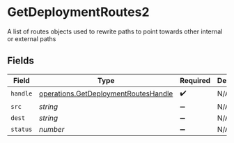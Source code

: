 # GetDeploymentRoutes2

A list of routes objects used to rewrite paths to point towards other internal or external paths


## Fields

| Field                                                                                        | Type                                                                                         | Required                                                                                     | Description                                                                                  |
| -------------------------------------------------------------------------------------------- | -------------------------------------------------------------------------------------------- | -------------------------------------------------------------------------------------------- | -------------------------------------------------------------------------------------------- |
| `handle`                                                                                     | [operations.GetDeploymentRoutesHandle](../../models/operations/getdeploymentrouteshandle.md) | :heavy_check_mark:                                                                           | N/A                                                                                          |
| `src`                                                                                        | *string*                                                                                     | :heavy_minus_sign:                                                                           | N/A                                                                                          |
| `dest`                                                                                       | *string*                                                                                     | :heavy_minus_sign:                                                                           | N/A                                                                                          |
| `status`                                                                                     | *number*                                                                                     | :heavy_minus_sign:                                                                           | N/A                                                                                          |